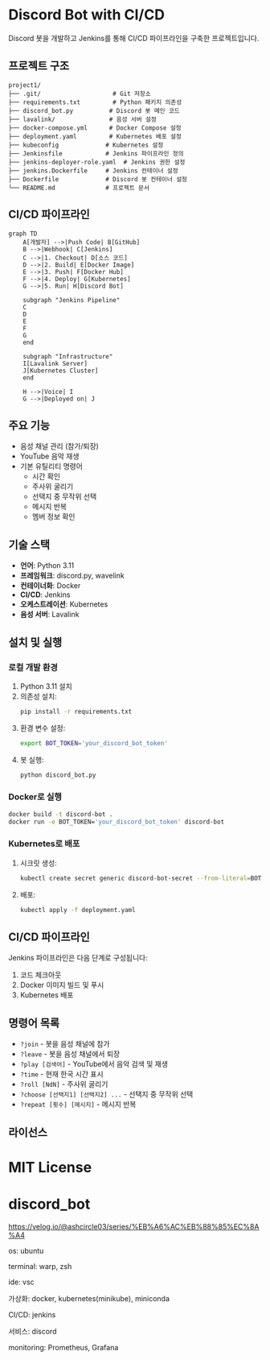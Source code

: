 # Discord Bot with CI/CD

Discord 봇을 개발하고 Jenkins를 통해 CI/CD 파이프라인을 구축한 프로젝트입니다.

## 프로젝트 구조

```
project1/
├── .git/                    # Git 저장소
├── requirements.txt         # Python 패키지 의존성
├── discord_bot.py          # Discord 봇 메인 코드
├── lavalink/               # 음성 서버 설정
├── docker-compose.yml      # Docker Compose 설정
├── deployment.yaml         # Kubernetes 배포 설정
├── kubeconfig             # Kubernetes 설정
├── Jenkinsfile            # Jenkins 파이프라인 정의
├── jenkins-deployer-role.yaml  # Jenkins 권한 설정
├── jenkins.Dockerfile     # Jenkins 컨테이너 설정
├── Dockerfile             # Discord 봇 컨테이너 설정
└── README.md              # 프로젝트 문서
```

## CI/CD 파이프라인

```mermaid
graph TD
    A[개발자] -->|Push Code| B[GitHub]
    B -->|Webhook| C[Jenkins]
    C -->|1. Checkout| D[소스 코드]
    D -->|2. Build| E[Docker Image]
    E -->|3. Push| F[Docker Hub]
    F -->|4. Deploy| G[Kubernetes]
    G -->|5. Run| H[Discord Bot]
    
    subgraph "Jenkins Pipeline"
    C
    D
    E
    F
    G
    end
    
    subgraph "Infrastructure"
    I[Lavalink Server]
    J[Kubernetes Cluster]
    end
    
    H -->|Voice| I
    G -->|Deployed on| J
```

## 주요 기능

- 음성 채널 관리 (참가/퇴장)
- YouTube 음악 재생
- 기본 유틸리티 명령어
  - 시간 확인
  - 주사위 굴리기
  - 선택지 중 무작위 선택
  - 메시지 반복
  - 멤버 정보 확인

## 기술 스택

- **언어**: Python 3.11
- **프레임워크**: discord.py, wavelink
- **컨테이너화**: Docker
- **CI/CD**: Jenkins
- **오케스트레이션**: Kubernetes
- **음성 서버**: Lavalink

## 설치 및 실행

### 로컬 개발 환경

1. Python 3.11 설치
2. 의존성 설치:
   ```bash
   pip install -r requirements.txt
   ```
3. 환경 변수 설정:
   ```bash
   export BOT_TOKEN='your_discord_bot_token'
   ```
4. 봇 실행:
   ```bash
   python discord_bot.py
   ```

### Docker로 실행

```bash
docker build -t discord-bot .
docker run -e BOT_TOKEN='your_discord_bot_token' discord-bot
```

### Kubernetes로 배포

1. 시크릿 생성:
   ```bash
   kubectl create secret generic discord-bot-secret --from-literal=BOT_TOKEN='your_discord_bot_token'
   ```

2. 배포:
   ```bash
   kubectl apply -f deployment.yaml
   ```

## CI/CD 파이프라인

Jenkins 파이프라인은 다음 단계로 구성됩니다:

1. 코드 체크아웃
2. Docker 이미지 빌드 및 푸시
3. Kubernetes 배포

## 명령어 목록

- `?join` - 봇을 음성 채널에 참가
- `?leave` - 봇을 음성 채널에서 퇴장
- `?play [검색어]` - YouTube에서 음악 검색 및 재생
- `?time` - 현재 한국 시간 표시
- `?roll [NdN]` - 주사위 굴리기
- `?choose [선택지1] [선택지2] ...` - 선택지 중 무작위 선택
- `?repeat [횟수] [메시지]` - 메시지 반복

## 라이선스

MIT License
=======
# discord_bot
https://velog.io/@ashcircle03/series/%EB%A6%AC%EB%88%85%EC%8A%A4

os: ubuntu

terminal: warp, zsh

ide: vsc

가상화: docker, kubernetes(minikube), miniconda

CI/CD: jenkins

서비스: discord

monitoring: Prometheus, Grafana

